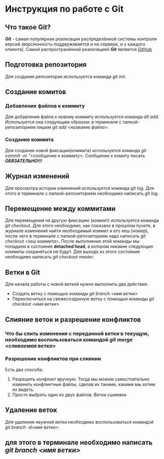 # Инструкция по работе с Git
## Что такое Git?
***Git*** - самая популярная реализация распределённой системы контроля версий (версионность поддерживается и на сервере, и у каждого клиента). Самой распространённой реализацией ***Git*** является [GitHub](https://github.com)
## Подготовка репозитория
Для создания репозитория используется команда *git init*.
## Создание комитов
### Добавление файлов к коммиту
Для добавления файла к новому коммиту используется команда *dit add*. Используется она следующим образом: в терминале с папкой-репозиторием пишем *git add <название файла>*.
### Создание коммита
Для создания новой фиксации(коммита) используется команда *git commit -m "<сообщение к коммиту>*. Сообщение к комиту писать ***ОБЯЗАТЕЛЬНО!!!***
## Журнал изменений
Для просмотра истории изменений используется команда *git log*. Для этого в терминале с папкой-репозиторием необходимо написать *git log*.
## Перемещение между коммитами
Для перемещения на другую фиксацию (коммит) используется команда *git checkout*. Для этого необходимо, как показано в прошлом пункте, в журнале изменений найти необходимый коммит и его хеш (номер), после чего в терминале с папкой-репозиторием надо написать *git checkout <хеш коммита>*. После выполнения этой команды мы попадаем в состояние **detached head**, в котором никакие следующие коммиты сохраняться не будут. Для выхода из этого состояния необходимо написать *git checkout master*.
## Ветки в Git
Для начала работы с новой веткой нужно выполнить два действия:
* Создать ветку с помощью команды *git branch <имя ветки>*
* Переключиться на свежесозданную ветку с помощью команды *git checkout <имя ветки>*
## Слияние веток и разрешение конфликтов
### Что бы слить изменения с переданной ветки в текущую, необходимо воспользоваться командой *git merge <сливаемая ветка>*
### Разрешение конфликтов при слиянии
Есть два способа:
1. Разрешить конфликт вручную. Тогда мы можем самостоятельно изменить конфликтные файлы, сделав их такими, какими мы хотим их видеть.
2. Просто выбрать один из двух файлов.
Ветки сшмевки
## Удаление веток
Для удаления неужной ветки необходимо воспользоваться командой *git branch -d<имя ветки>*.
## для этого в терминале необходимо написать *git branch <имя ветки>*
